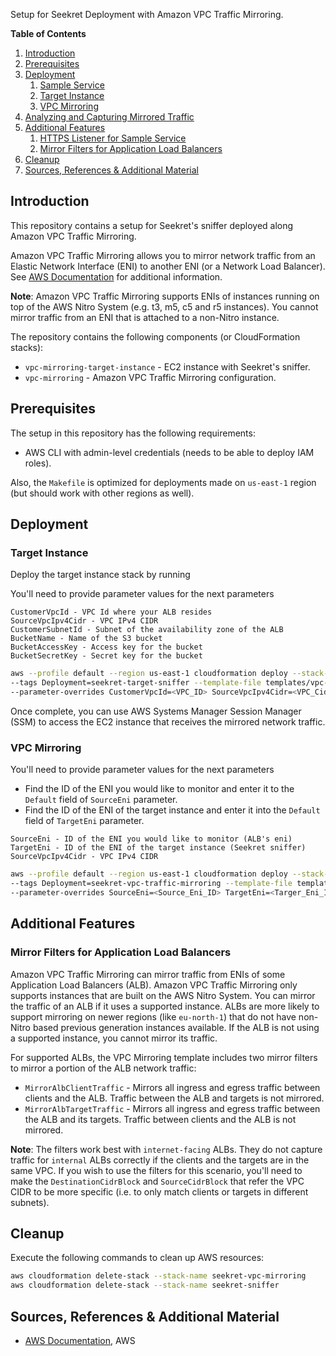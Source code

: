 Setup for Seekret Deployment with Amazon VPC Traffic Mirroring.

**Table of Contents**
1. [Introduction](#introduction)
2. [Prerequisites](#prerequisites)
3. [Deployment](#deployment)
   1. [Sample Service](#sample-service)
   2. [Target Instance](#target-instance)
   3. [VPC Mirroring](#vpc-mirroring)
4. [Analyzing and Capturing Mirrored Traffic](#analyzing-and-capturing-mirrored-traffic)
5. [Additional Features](#additional-features)
   1. [HTTPS Listener for Sample Service
](#https-listener-for-sample-service)
   2. [Mirror Filters for Application Load Balancers
](#mirror-filters-for-application-load-balancers)
6. [Cleanup](#cleanup)
7. [Sources, References & Additional Material](#sources-references-&-additional-material)

## Introduction

This repository contains a setup for Seekret's sniffer deployed along Amazon VPC Traffic Mirroring.

Amazon VPC Traffic Mirroring allows you to mirror network traffic from an Elastic Network Interface (ENI) to another ENI (or a Network Load Balancer). See [AWS Documentation](https://docs.aws.amazon.com/vpc/latest/mirroring/what-is-traffic-mirroring.html) for additional information.

**Note**: Amazon VPC Traffic Mirroring supports ENIs of instances running on top of the AWS Nitro System (e.g. t3, m5, c5 and r5 instances). You cannot mirror traffic from an ENI that is attached to a non-Nitro instance.

The repository contains the following components (or CloudFormation stacks):

* `vpc-mirroring-target-instance` - EC2 instance with Seekret's sniffer.
* `vpc-mirroring` - Amazon VPC Traffic Mirroring configuration.

## Prerequisites

The setup in this repository has the following requirements:

* AWS CLI with admin-level credentials (needs to be able to deploy IAM roles).

Also, the `Makefile` is optimized for deployments made on `us-east-1` region (but should work with other regions as well).

## Deployment

### Target Instance

Deploy the target instance stack by running

You'll need to provide parameter values for the next parameters

```
CustomerVpcId - VPC Id where your ALB resides
SourceVpcIpv4Cidr - VPC IPv4 CIDR
CustomerSubnetId - Subnet of the availability zone of the ALB
BucketName - Name of the S3 bucket
BucketAccessKey - Access key for the bucket
BucketSecretKey - Secret key for the bucket
```

```bash
aws --profile default --region us-east-1 cloudformation deploy --stack-name seekret-sniffer \ 
--tags Deployment=seekret-target-sniffer --template-file templates/vpc-mirroring-target-instance.yaml --capabilities CAPABILITY_NAMED_IAM \ 
--parameter-overrides CustomerVpcId=<VPC_ID> SourceVpcIpv4Cidr=<VPC_Cidr> CustomerSubnetId=<Subnet_ID>
```

Once complete, you can use AWS Systems Manager Session Manager (SSM) to access the EC2 instance that receives the mirrored network traffic.

### VPC Mirroring

You'll need to provide parameter values for the next parameters

* Find the ID of the ENI you would like to monitor and enter it to the `Default` field of `SourceEni` parameter.
* Find the ID of the ENI of the target instance and enter it into the `Default` field of `TargetEni` parameter.

```
SourceEni - ID of the ENI you would like to monitor (ALB's eni)
TargetEni - ID of the ENI of the target instance (Seekret sniffer)
SourceVpcIpv4Cidr - VPC IPv4 CIDR
```

```bash
aws --profile default --region us-east-1 cloudformation deploy --stack-name seekret-vpc-mirroring \ 
--tags Deployment=seekret-vpc-traffic-mirroring --template-file templates/vpc-mirroring.yaml --capabilities CAPABILITY_NAMED_IAM \ 
--parameter-overrides SourceEni=<Source_Eni_ID> TargetEni=<Targer_Eni_ID> SourceVpcIpv4Cidr=<VPC_Cidr>
```

## Additional Features

### Mirror Filters for Application Load Balancers

Amazon VPC Traffic Mirroring can mirror traffic from ENIs of some Application Load Balancers (ALB). Amazon VPC Traffic Mirroring only supports instances that are built on the AWS Nitro System. You can mirror the traffic of an ALB if it uses a supported instance. ALBs are more likely to support mirroring on newer regions (like `eu-north-1`) that do not have non-Nitro based previous generation instances available. If the ALB is not using a supported instance, you cannot mirror its traffic.

For supported ALBs, the VPC Mirroring template includes two mirror filters to mirror a portion of the ALB network traffic:

* `MirrorAlbClientTraffic` - Mirrors all ingress and egress traffic between clients and the ALB. Traffic between the ALB and targets is not mirrored.
* `MirrorAlbTargetTraffic` - Mirrors all ingress and egress traffic between the ALB and its targets. Traffic between clients and the ALB is not mirrored.

**Note**: The filters work best with `internet-facing` ALBs. They do not capture traffic for `internal` ALBs correctly if the clients and the targets are in the same VPC. If you wish to use the filters for this scenario, you'll need to make the `DestinationCidrBlock` and `SourceCidrBlock` that refer the VPC CIDR to be more specific (i.e. to only match clients or targets in different subnets).

## Cleanup

Execute the following commands to clean up AWS resources:

```bash
aws cloudformation delete-stack --stack-name seekret-vpc-mirroring
aws cloudformation delete-stack --stack-name seekret-sniffer
```

## Sources, References & Additional Material

* [AWS Documentation](https://docs.aws.amazon.com/vpc/latest/mirroring/what-is-traffic-mirroring.html), AWS
